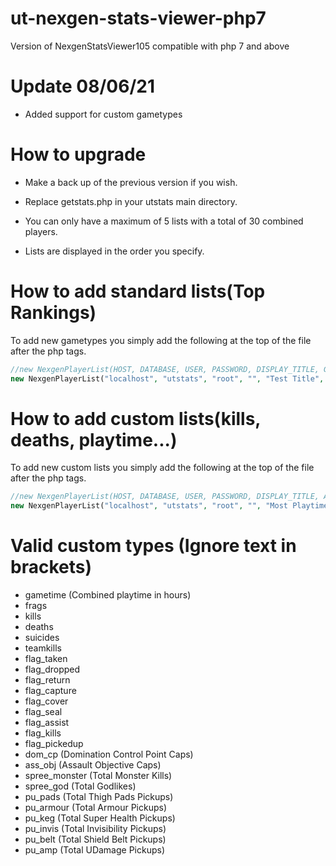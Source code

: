 # ut-nexgen-stats-viewer-php7
 Version of NexgenStatsViewer105 compatible with php 7 and above

# Update 08/06/21
- Added support for custom gametypes


# How to upgrade
- Make a back up of the previous version if you wish.
- Replace getstats.php in your utstats main directory.


- You can only have a maximum of 5 lists with a total of 30 combined players.
- Lists are displayed in the order you specify.

# How to add standard lists(Top Rankings)
To add new gametypes you simply add the following at the top of the file after the php tags.

```php
//new NexgenPlayerList(HOST, DATABASE, USER, PASSWORD, DISPLAY_TITLE, GAMETYPE_NAME, TOTAL_PLAYERS, ALWAYS_SET_LAST_TO_FALSE);
new NexgenPlayerList("localhost", "utstats", "root", "", "Test Title", "Capture the Flag (Insta)", 5, false);
```



# How to add custom lists(kills, deaths, playtime...)

To add new custom lists you simply add the following at the top of the file after the php tags.

```php
//new NexgenPlayerList(HOST, DATABASE, USER, PASSWORD, DISPLAY_TITLE, ALWAYS_0, TOTAL_PLAYERS, TYPE); You can find valid types below.
new NexgenPlayerList("localhost", "utstats", "root", "", "Most Playtime (Hours)", 0, 10, "gametime");
```

# Valid custom types (Ignore text in brackets)
- gametime (Combined playtime in hours)
- frags
- kills
- deaths
- suicides
- teamkills
- flag_taken
- flag_dropped
- flag_return
- flag_capture
- flag_cover
- flag_seal
- flag_assist
- flag_kills
- flag_pickedup
- dom_cp (Domination Control Point Caps)
- ass_obj (Assault Objective Caps)
- spree_monster (Total Monster Kills)
- spree_god (Total Godlikes)
- pu_pads (Total Thigh Pads Pickups)
- pu_armour (Total Armour Pickups)
- pu_keg (Total Super Health Pickups)
- pu_invis (Total Invisibility Pickups)
- pu_belt (Total Shield Belt Pickups)
- pu_amp (Total UDamage Pickups)